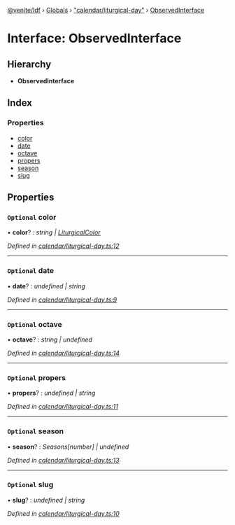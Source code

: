 [@venite/ldf](../README.md) › [Globals](../globals.md) › ["calendar/liturgical-day"](../modules/_calendar_liturgical_day_.md) › [ObservedInterface](_calendar_liturgical_day_.observedinterface.md)

# Interface: ObservedInterface

## Hierarchy

* **ObservedInterface**

## Index

### Properties

* [color](_calendar_liturgical_day_.observedinterface.md#optional-color)
* [date](_calendar_liturgical_day_.observedinterface.md#optional-date)
* [octave](_calendar_liturgical_day_.observedinterface.md#optional-octave)
* [propers](_calendar_liturgical_day_.observedinterface.md#optional-propers)
* [season](_calendar_liturgical_day_.observedinterface.md#optional-season)
* [slug](_calendar_liturgical_day_.observedinterface.md#optional-slug)

## Properties

### `Optional` color

• **color**? : *string | [LiturgicalColor](../classes/_calendar_liturgical_color_.liturgicalcolor.md)*

*Defined in [calendar/liturgical-day.ts:12](https://github.com/gbj/venite/blob/9a2b06b/ldf/src/calendar/liturgical-day.ts#L12)*

___

### `Optional` date

• **date**? : *undefined | string*

*Defined in [calendar/liturgical-day.ts:9](https://github.com/gbj/venite/blob/9a2b06b/ldf/src/calendar/liturgical-day.ts#L9)*

___

### `Optional` octave

• **octave**? : *string | undefined*

*Defined in [calendar/liturgical-day.ts:14](https://github.com/gbj/venite/blob/9a2b06b/ldf/src/calendar/liturgical-day.ts#L14)*

___

### `Optional` propers

• **propers**? : *undefined | string*

*Defined in [calendar/liturgical-day.ts:11](https://github.com/gbj/venite/blob/9a2b06b/ldf/src/calendar/liturgical-day.ts#L11)*

___

### `Optional` season

• **season**? : *Seasons[number] | undefined*

*Defined in [calendar/liturgical-day.ts:13](https://github.com/gbj/venite/blob/9a2b06b/ldf/src/calendar/liturgical-day.ts#L13)*

___

### `Optional` slug

• **slug**? : *undefined | string*

*Defined in [calendar/liturgical-day.ts:10](https://github.com/gbj/venite/blob/9a2b06b/ldf/src/calendar/liturgical-day.ts#L10)*
